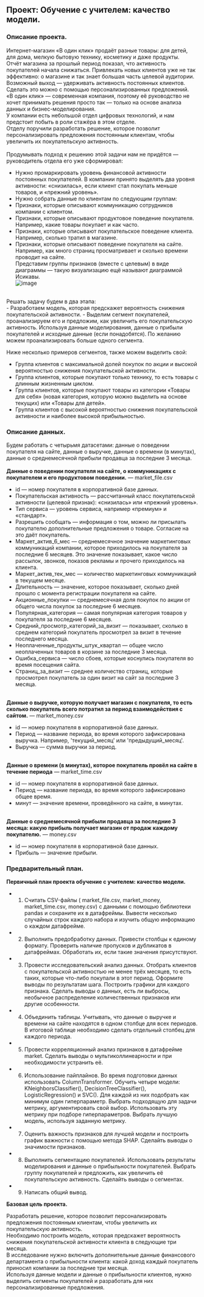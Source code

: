 ## Проект: Обучение с учителем: качество модели.
### Описание проекта.
Интернет-магазин «В один клик» продаёт разные товары: для детей, для дома, мелкую бытовую технику, косметику и даже продукты.<br/>
Отчёт магазина за прошлый период показал, что активность покупателей начала снижаться. Привлекать новых клиентов уже не так эффективно: о магазине и так знает большая часть целевой аудитории.<br/>
Возможный выход — удерживать активность постоянных клиентов. Сделать это можно с помощью персонализированных предложений.<br/>
«В один клик» — современная компания, поэтому её руководство не хочет принимать решения просто так — только на основе анализа данных и бизнес-моделирования.<br/>
У компании есть небольшой отдел цифровых технологий, и нам предстоит побыть в роли стажёра в этом отделе.<br/>
Отделу поручили разработать решение, которое позволит персонализировать предложения постоянным клиентам, чтобы увеличить их покупательскую активность.<br/>
<br/>
Продумывать подход к решению этой задачи нам не придётся — руководитель отдела его уже сформировал:
- Нужно промаркировать уровень финансовой активности постоянных покупателей. В компании принято выделять два уровня активности: «снизилась», если клиент стал покупать меньше товаров, и «прежний уровень».
- Нужно собрать данные по клиентам по следующим группам:
- Признаки, которые описывают коммуникацию сотрудников компании с клиентом.
- Признаки, которые описывают продуктовое поведение покупателя. Например, какие товары покупает и как часто.
- Признаки, которые описывают покупательское поведение клиента. Например, сколько тратил в магазине.
- Признаки, которые описывают поведение покупателя на сайте. Например, как много страниц просматривает и сколько времени проводит на сайте.<br/>
Представим группы признаков (вместе с целевым) в виде диаграммы — такую визуализацию ещё называют диаграммой Исикавы.<br/>
![image](https://github.com/user-attachments/assets/d8591775-479c-4342-8bf9-4bb242f88679)
<br/>
Решать задачу будем в два этапа:<br/>
- Разработаем модель, которая предскажет вероятность снижения покупательской активности.
- Выделим сегмент покупателей, проанализируем его и предложим, как увеличить его покупательскую активность. Используя данные моделирования, данные о прибыли покупателей и исходные данные (если понадобятся). По желанию можем проанализировать больше одного сегмента.<br/>
	
Ниже несколько примеров сегментов, также можем выделить свой:
	
- Группа клиентов с максимальной долей покупок по акции и высокой вероятностью снижения покупательской активности.
- Группа клиентов, которые покупают только технику, то есть товары с длинным жизненным циклом.
- Группа клиентов, которые покупают товары из категории «Товары для себя» (новая категория, которую можно выделить на основе текущих) или «Товары для детей».
- Группа клиентов с высокой вероятностью снижения покупательской активности и наиболее высокой прибыльностью.<br/>
### Описание данных.
Будем работать с четырьмя датасетами: данные о поведении покупателя на сайте, данные о выручке, данные о времени (в минутах), данные о среднемесячной прибыли продавца за последние 3 месяца.<br/><br/>
**Данные о поведении покупателя на сайте, о коммуникациях с покупателем и его продуктовом поведении.** — market_file.csv
- id — номер покупателя в корпоративной базе данных.
- Покупательская активность — рассчитанный класс покупательской активности (целевой признак): «снизилась» или «прежний уровень».
- Тип сервиса — уровень сервиса, например «премиум» и «стандарт».
- Разрешить сообщать — информация о том, можно ли присылать покупателю дополнительные предложения о товаре. Согласие на это даёт покупатель.
- Маркет_актив_6_мес — среднемесячное значение маркетинговых коммуникаций компании, которое приходилось на покупателя за последние 6 месяцев. Это значение показывает, какое число рассылок, звонков, показов рекламы и прочего приходилось на клиента.
- Маркет_актив_тек_мес — количество маркетинговых коммуникаций в текущем месяце.
- Длительность — значение, которое показывает, сколько дней прошло с момента регистрации покупателя на сайте.
- Акционные_покупки — среднемесячная доля покупок по акции от общего числа покупок за последние 6 месяцев.
- Популярная_категория — самая популярная категория товаров у покупателя за последние 6 месяцев.
- Средний_просмотр_категорий_за_визит — показывает, сколько в среднем категорий покупатель просмотрел за визит в течение последнего месяца.
- Неоплаченные_продукты_штук_квартал — общее число неоплаченных товаров в корзине за последние 3 месяца.
- Ошибка_сервиса — число сбоев, которые коснулись покупателя во время посещения сайта.
- Страниц_за_визит — среднее количество страниц, которые просмотрел покупатель за один визит на сайт за последние 3 месяца.<br/><br/>

**Данные о выручке, которую получает магазин с покупателя, то есть сколько покупатель всего потратил за период взаимодействия с сайтом.** — market_money.csv
- id — номер покупателя в корпоративной базе данных.
- Период — название периода, во время которого зафиксирована выручка. Например, 'текущий_месяц' или 'предыдущий_месяц'.
- Выручка — сумма выручки за период.<br/><br/>

**Данные о времени (в минутах), которое покупатель провёл на сайте в течение периода** — market_time.csv
- id — номер покупателя в корпоративной базе данных.
- Период — название периода, во время которого зафиксировано общее время.
- минут — значение времени, проведённого на сайте, в минутах.<br/><br/>

**Данные о среднемесячной прибыли продавца за последние 3 месяца: какую прибыль получает магазин от продаж каждому покупателю.** — money.csv
- id — номер покупателя в корпоративной базе данных.
- Прибыль — значение прибыли.<br/>
### Предварительный план.
**Первичный план проекта обучение с учителем: качество модели.**

* 1. Считать CSV-файлы ( market_file.csv, market_money, market_time.csv, money.csv) с данными с помощью библиотеки pandas и сохраните их в датафреймы. Вывести несколько случайных строк каждого набора и изучить общую информацию о каждом датафрейме.
* 2. Выполнить предобработку данных. Привести столбцы к единому формату. Проверить наличие пропусков и дубликатов в датафреймах. Обработать их, если такие значения присутствуют.
* 3. Провести исследовательский анализ данных. Отобрать клиентов с покупательской активностью не менее трёх месяцев, то есть таких, которые что-либо покупали в этот период. Оформите выводы по результатам шага. Построить графики для каждого признака. Сделать выводы о данных, есть ли выбросы, необычное распределение количественных признаков или другие особенности.
* 4. Объединить таблицы. Учитывать, что данные о выручке и времени на сайте находятся в одном столбце для всех периодов. В итоговой таблице необходимо сделать отдельный столбец для каждого периода.
* 5. Провести корреляционный анализ признаков в датафрейме market. Сделать выводы о мультиколлинеарности и при необходимости устранить её.
* 6. Использование пайплайнов. Во время подготовки данных использовать ColumnTransformer. Обучить четыре модели: KNeighborsClassifier(), DecisionTreeClassifier(), LogisticRegression() и  SVC(). Для каждой из них подобрать как минимум один гиперпараметр. Выбрать подходящую для задачи метрику, аргументировать свой выбор. Использовать эту метрику при подборе гиперпараметров. Выбрать лучшую модель, используя заданную метрику.
* 7. Оценить важность признаков для лучшей модели и построить график важности с помощью метода SHAP. Сделайть выводы о значимости признаков.
* 8. Выполнить сегментацию покупателей. Использовать результаты моделирования и данные о прибыльности покупателей. Выбрать группу покупателей и предложить, как увеличить её покупательскую активность. Сделайть выводы о сегментах.
* 9. Написать общий вывод.<br/>

**Базовая цель проекта.**

Разработать решение, которое позволит персонализировать предложения постоянным клиентам, чтобы увеличить их покупательскую активность.<br/>
Необходимо построить модель, которая предскажет вероятность снижения покупательской активности клиента в следующие три месяца.<br/>
В исследование нужно включить дополнительные данные финансового департамента о прибыльности клиента: какой доход каждый покупатель приносил компании за последние три месяца.<br/>
Используя данные модели и данные о прибыльности клиентов, нужно выделить сегменты покупателей и разработать для них персонализированные предложения.
